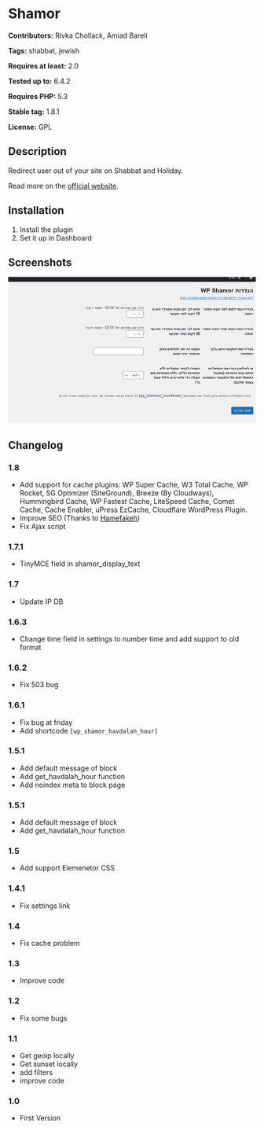 # Shamor #
**Contributors:** Rivka Chollack, Amiad Bareli

**Tags:** shabbat, jewish

**Requires at least:** 2.0

**Tested up to:** 6.4.2

**Requires PHP:** 5.3

**Stable tag:** 1.8.1

**License:** GPL

## Description ##
Redirect user out of your site on Shabbat and Holiday.

Read more on the [official website](https://wpshamor.com/).

## Installation ##
1. Install the plugin
2. Set it up in Dashboard

## Screenshots ##
![Dashboard](https://raw.githubusercontent.com/amiad/wp-shamor/master/screenshot-1.png)


## Changelog ##
### 1.8 ###
* Add support for cache plugins: WP Super Cache, W3 Total Cache, WP Rocket, SG Optimizer (SiteGround), Breeze (By Cloudways), Hummingbird Cache, WP Fastest Cache, LiteSpeed Cache, Comet Cache, Cache Enabler, uPress EzCache, Cloudflare WordPress Plugin.
* Improve SEO (Thanks to <a href="https://hamefakeh.co.il">Hamefakeh</a>)
* Fix Ajax script
### 1.7.1 ###
* TinyMCE field in shamor_display_text
### 1.7 ###
* Update IP DB
### 1.6.3 ###
* Change time field in settings to number time and add support to old format
### 1.6.2 ###
* Fix 503 bug
### 1.6.1 ###
* Fix bug at friday
* Add shortcode `[wp_shamor_havdalah_hour]`
### 1.5.1 ###
* Add default message of block
* Add get_havdalah_hour function
* Add noindex meta to block page
### 1.5.1 ###
* Add default message of block
* Add get_havdalah_hour function
### 1.5 ###
* Add support Elemenetor CSS
### 1.4.1 ###
* Fix settings link
### 1.4 ###
* Fix cache problem
### 1.3 ###
* Improve code
### 1.2 ###
* Fix some bugs
### 1.1 ###
* Get geoip locally
* Get sunset locally
* add filters
* improve code
### 1.0 ###
* First Version
